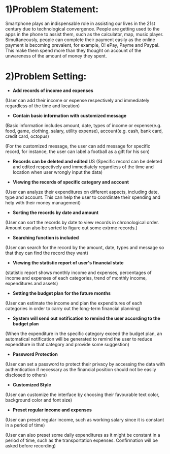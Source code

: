 # 1)Problem Statement:
Smartphone plays an indispensable role in assisting our lives in the 21st century due to technological convergence. People are getting used to the apps in the phone to assist them, such as the calculator, map, music player. Simultaneously, people can complete their payment easily as the online payment is becoming prevalent, for example, O! ePay, Payme and Paypal. This make them spend more than they thought on account of the unwareness of the amount of money they spent. 


# 2)Problem Setting:
- **Add records of income and expenses**

(User can add their income or expense respectively and immediately regardless of the time and location)

- **Contain basic information with customized message**

(Basic information includes amount, date, types of income or expense(e.g. food, game, clothing, salary, utility expense), account(e.g. cash, bank card, credit card, octopus)

(For the customized message, the user can add message for specific record, for instance, the user can label a football as a gift for his son)

- **Records can be deleted and edited**
US
(Specific record can be deleted and edited respectively and immediately regardless of the time and location when user wrongly input the data)

- **Viewing the records of specific category and account**

(User can analyze their expenditures on different aspects, including date, type and account. This can help the user to coordinate their spending and help with their money management)

- **Sorting the records by date and amount**

(User can sort the records by date to view records in chronological order. Amount can also be sorted to figure out some extrme records.)

- **Searching function is included**

(User can search for the record by the amount, date, types and message so that they can find the record they want)

- **Viewing the statistic report of user's financial state**

(statistic report shows monthly income and expenses, percentages of income and expenses of each categories, trend of monthly income, expenditures and assets)

- **Setting the budget plan for the future months**

(User can estimate the income and plan the expenditures of each categories in order to carry out the long-term financial planning)

- **System will send out notification to remind the user according to the budget plan**

(When the expenditure in the specific category exceed the budget plan, an automatical notification will be generated to remind the user to reduce expenditure in that category and provide some suggestion)

- **Password Protection**

(User can set a password to protect their privacy by accessing the data with authentication if necessary as the financial position should not be easily disclosed to others)

- **Customized Style**

(User can customize the interface by choosing their favourable text color, background color and font size)

- **Preset regular income and expenses**

(User can preset regular income, such as working salary since it is constant in a period of time)

(User can also preset some daily expenditures as it might be constant in a period of time, such as the transportation expenses. Confirmation will be asked before recording)
